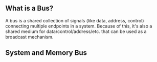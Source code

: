 ## What is a Bus?
A bus is a shared collection of signals (like data, address, control) connecting multiple endpoints in a system. Because of this, it's also a shared medium for data/control/address/etc. that can be used as a broadcast mechanism.

## System and Memory Bus

